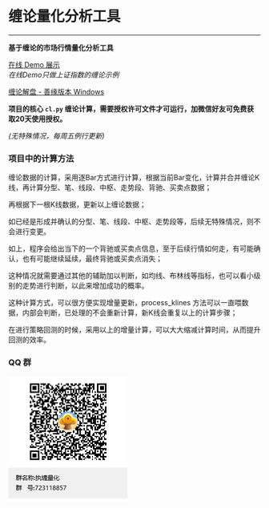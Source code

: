 # 缠论量化分析工具

---

**基于缠论的市场行情量化分析工具**

[在线 Demo 展示](http://www.chanlun-trader.com/)  
_在线Demo只做上证指数的缠论示例_

[缠论解盘 - 善缘版本 Windows](http://docs.chanlun-trader.com/#/WINDOWS_VERSION)

**项目的核心 `cl.py` 缠论计算，需要授权许可文件才可运行，加微信好友可免费获取20天使用授权。**

_(无特殊情况，每周五例行更新)_

### 项目中的计算方法

缠论数据的计算，采用逐Bar方式进行计算，根据当前Bar变化，计算并合并缠论K线，再计算分型、笔、线段、中枢、走势段、背驰、买卖点数据；

再根据下一根K线数据，更新以上缠论数据；

如已经是形成并确认的分型、笔、线段、中枢、走势段等，后续无特殊情况，则不会进行变更。

如上，程序会给出当下的一个背驰或买卖点信息，至于后续行情如何走，有可能确认，也有可能继续延续，最终背驰或买卖点消失；

这种情况就需要通过其他的辅助加以判断，如均线、布林线等指标，也可以看小级别的走势进行判断，以此来增加成功的概率。

这种计算方式，可以很方便实现增量更新，process_klines 方法可以一直喂数据，内部会判断，已处理的不会重新计算，新K线会重复以上的计算步骤；

在进行策略回测的时候，采用以上的增量计算，可以大大缩减计算时间，从而提升回测的效率。

### QQ 群

![QQ](img/qq.png)

